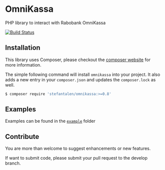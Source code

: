 OmniKassa
=========

PHP library to interact with Rabobank OmniKassa

[![Build Status](https://secure.travis-ci.org/stefantalen/OmniKassa.svg)](http://travis-ci.org/stefantalen/OmniKassa)

## Installation

This library uses Composer, please checkout the [composer website](http://getcomposer.org) for more information.

The simple following command will install `omnikassa` into your project. It also adds a new
entry in your `composer.json` and updates the `composer.lock` as well.

```bash
$ composer require 'stefantalen/omnikassa:>=0.8'
```

## Examples

Examples can be found in the [`example`][0] folder

## Contribute

You are more than welcome to suggest enhancements or new features.

If want to submit code, please submit your pull request to the develop branch.

[0]: example